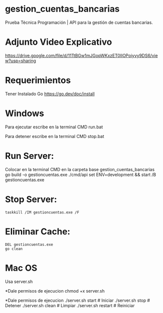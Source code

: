 # gestion_cuentas_bancarias
Prueba Técnica Programación | API para la gestión de cuentas bancarias.

# Adjunto Video Explicativo
https://drive.google.com/file/d/11TtBGw1mJGopWKxzET0IIOPoiyvy9DS6/view?usp=sharing

# Requerimientos

Tener Instalado Go
https://go.dev/doc/install



# ******************Windows******************

Para ejecutar escribe en la terminal CMD run.bat

Para detener escribe en la terminal CMD stop.bat


# Run Server:
Colocar en la terminal CMD en la carpeta base gestion_cuentas_bancarias
    go build -o gestioncuentas.exe ./cmd/api
    set ENV=development && start /B gestioncuentas.exe

# Stop Server: 
    taskkill /IM gestioncuentas.exe /F

# Eliminar Cache:
    DEL gestioncuentas.exe
    go clean


# ******************Mac OS******************

Usa server.sh

*Dale permisos de ejecucion
chmod +x server.sh

*Dale permisos de ejecucion
./server.sh start    # Iniciar
./server.sh stop     # Detener
./server.sh clean    # Limpiar
./server.sh restart  # Reiniciar

